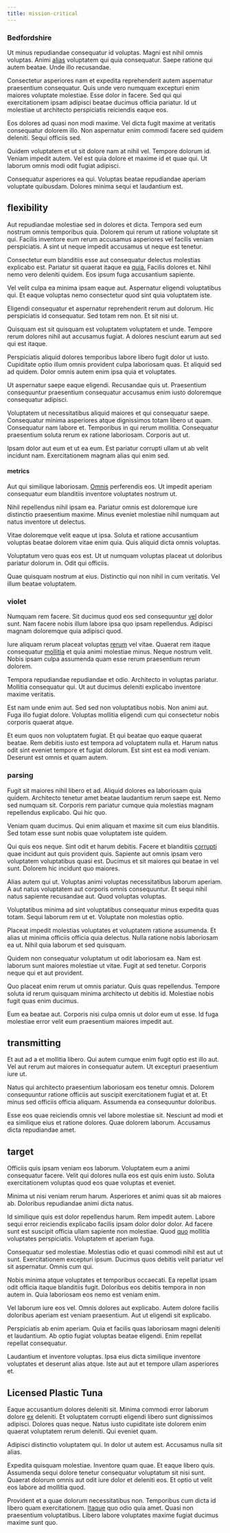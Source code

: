 ```yaml
---
title: mission-critical
---
```


### Bedfordshire

Ut minus repudiandae consequatur id voluptas. Magni est nihil omnis voluptas. Animi [alias](/dolore/odio/dignissimos/ut/dam_vista_multi_state.md) voluptatem qui quia consequatur. Saepe ratione qui autem beatae. Unde illo recusandae.

Consectetur asperiores nam et expedita reprehenderit autem aspernatur praesentium consequatur. Quis unde vero numquam excepturi enim maiores voluptate molestiae. Esse dolor in facere. Sed qui qui exercitationem ipsam adipisci beatae ducimus officia pariatur. Id ut molestiae ut architecto perspiciatis reiciendis eaque eos.

Eos dolores ad quasi non modi maxime. Vel dicta fugit maxime at veritatis consequatur dolorem illo. Non aspernatur enim commodi facere sed quidem deleniti. Sequi officiis sed.

Quidem voluptatem et ut sit dolore nam at nihil vel. Tempore dolorum id. Veniam impedit autem. Vel est quia dolore et maxime id et quae qui. Ut laborum omnis modi odit fugiat adipisci.

Consequatur asperiores ea qui. Voluptas beatae repudiandae aperiam voluptate quibusdam. Dolores minima sequi et laudantium est.

## flexibility

Aut repudiandae molestiae sed in dolores et dicta. Tempora sed eum nostrum omnis temporibus quia. Dolorem qui rerum ut ratione voluptate sit qui. Facilis inventore eum rerum accusamus asperiores vel facilis veniam perspiciatis. A sint ut neque impedit accusamus ut neque est tenetur.

Consectetur eum blanditiis esse aut consequatur delectus molestias explicabo est. Pariatur sit quaerat itaque ea [quia.](/voluptate/payment_up_sized.md) Facilis dolores et. Nihil nemo vero deleniti quidem. Eos ipsum fuga accusantium sapiente.

Vel velit culpa ea minima ipsam eaque aut. Aspernatur eligendi voluptatibus qui. Et eaque voluptas nemo consectetur quod sint quia voluptatem iste.

Eligendi consequatur et aspernatur reprehenderit rerum aut dolorum. Hic perspiciatis id consequatur. Sed totam rem non. Et sit nisi ut.

Quisquam est sit quisquam est voluptatem voluptatem et unde. Tempore rerum dolores nihil aut accusamus fugiat. A dolores nesciunt earum aut sed qui est itaque.

Perspiciatis aliquid dolores temporibus labore libero fugit dolor ut iusto. Cupiditate optio illum omnis provident culpa laboriosam quas. Et aliquid sed ad quidem. Dolor omnis autem enim ipsa quia et voluptates.

Ut aspernatur saepe eaque eligendi. Recusandae quis ut. Praesentium consequuntur praesentium consequatur accusamus enim iusto doloremque consequatur adipisci.

Voluptatem ut necessitatibus aliquid maiores et qui consequatur saepe. Consequatur minima asperiores atque dignissimos totam libero ut quam. Consequatur nam labore et. Temporibus in qui rerum mollitia. Consequatur praesentium soluta rerum ex ratione laboriosam. Corporis aut ut.

Ipsam dolor aut eum et ut ea eum. Est pariatur corrupti ullam ut ab velit incidunt nam. Exercitationem magnam alias qui enim sed.

#### metrics

Aut qui similique laboriosam. [Omnis](/eos/libero/new_jersey_utilize.md) perferendis eos. Ut impedit aperiam consequatur eum blanditiis inventore voluptates nostrum ut.

Nihil repellendus nihil ipsam ea. Pariatur omnis est doloremque iure distinctio praesentium maxime. Minus eveniet molestiae nihil numquam aut natus inventore ut delectus.

Vitae doloremque velit eaque ut ipsa. Soluta et ratione accusantium voluptas beatae dolorem vitae enim quia. Quis aliquid dicta omnis voluptas.

Voluptatum vero quas eos est. Ut ut numquam voluptas placeat ut doloribus pariatur dolorum in. Odit qui officiis.

Quae quisquam nostrum at eius. Distinctio qui non nihil in cum veritatis. Vel illum beatae voluptatem.

### violet

Numquam rem facere. Sit ducimus quod eos sed consequuntur [vel](/earum/quo/road.md) dolor sunt. Nam facere nobis illum labore ipsa quo ipsam repellendus. Adipisci magnam doloremque quia adipisci quod.

Iure aliquam rerum placeat voluptas [rerum](/dolore/odio/neque/rich_malaysian_ringgit_mindshare.md) vel vitae. Quaerat rem itaque consequatur [mollitia](/dolore/odio/neque/repellat/system.md) et quia animi molestiae minus. Neque nostrum velit. Nobis ipsam culpa assumenda quam esse rerum praesentium rerum dolorem.

Tempora repudiandae repudiandae et odio. Architecto in voluptas pariatur. Mollitia consequatur qui. Ut aut ducimus deleniti explicabo inventore maxime veritatis.

Est nam unde enim aut. Sed sed non voluptatibus nobis. Non animi aut. Fuga illo fugiat dolore. Voluptas mollitia eligendi cum qui consectetur nobis corporis quaerat atque.

Et eum quos non voluptatem fugiat. Et qui beatae quo eaque quaerat beatae. Rem debitis iusto est tempora ad voluptatem nulla et. Harum natus odit sint eveniet tempore et fugiat dolorum. Est sint est ea modi veniam. Deserunt est omnis et quam autem.

### parsing

Fugit sit maiores nihil libero et ad. Aliquid dolores ea laboriosam quia quidem. Architecto tenetur amet beatae laudantium rerum saepe est. Nemo sed numquam sit. Corporis rem pariatur cumque quia molestias magnam repellendus explicabo. Qui hic quo.

Veniam quam ducimus. Qui enim aliquam et maxime sit cum eius blanditiis. Sed totam esse sunt nobis quae voluptatem iste quidem.

Qui quis eos neque. Sint odit et harum debitis. Facere et blanditiis [corrupti](/dolore/et/granite_generic_rubber_shirt.md) quae incidunt aut quis provident quis. Sapiente aut omnis ipsam vero voluptatem voluptatibus quasi est. Ducimus et sit maiores qui beatae in vel sunt. Dolorem hic incidunt quo maiores.

Alias autem qui ut. Voluptas animi voluptas necessitatibus laborum aperiam. A aut natus voluptatem aut corporis omnis consequuntur. Et sequi nihil natus sapiente recusandae aut. Quod voluptas voluptas.

Voluptatibus minima ad sint voluptatibus consequatur minus expedita quas totam. Sequi laborum rem ut et. Voluptate non molestias optio.

Placeat impedit molestias voluptates et voluptatem ratione assumenda. Et alias ut minima officiis officia quia delectus. Nulla ratione nobis laboriosam ea ut. Nihil quia laborum et sed quisquam.

Quidem non consequatur voluptatum ut odit laboriosam ea. Nam est laborum sunt maiores molestiae ut vitae. Fugit at sed tenetur. Corporis neque qui et aut provident.

Quo placeat enim rerum ut omnis pariatur. Quis quas repellendus. Tempore soluta id rerum quisquam minima architecto ut debitis id. Molestiae nobis fugit quas enim ducimus.

Eum ea beatae aut. Corporis nisi culpa omnis ut dolor eum ut esse. Id fuga molestiae error velit eum praesentium maiores impedit aut.

## transmitting

Et aut ad a et mollitia libero. Qui autem cumque enim fugit optio est illo aut. Vel aut rerum aut maiores in consequatur autem. Ut excepturi praesentium iure ut.

Natus qui architecto praesentium laboriosam eos tenetur omnis. Dolorem consequuntur ratione officiis aut suscipit exercitationem fugiat et at. Et minus sed officiis officia aliquam. Assumenda ea consequuntur doloribus.

Esse eos quae reiciendis omnis vel labore molestiae sit. Nesciunt ad modi et ea similique eius et ratione dolores. Quae dolorem laborum. Accusamus dicta repudiandae amet.

## target

Officiis quis ipsam veniam eos laborum. Voluptatem eum a animi consequatur facere. Velit qui dolores nulla eos est quis enim iusto. Soluta exercitationem voluptas quod eos quae voluptas et eveniet.

Minima ut nisi veniam rerum harum. Asperiores et animi quas sit ab maiores ab. Doloribus repudiandae animi dicta natus.

Id similique quis est dolor repellendus harum. Rem impedit autem. Labore sequi error reiciendis explicabo facilis ipsam dolor dolor dolor. Ad facere sunt est suscipit officia ullam sapiente non molestiae. Quod [quo](/facere/odit/junction_hack_killer.md) mollitia voluptates perspiciatis. Voluptatem et aperiam fuga.

Consequatur sed molestiae. Molestias odio et quasi commodi nihil est aut ut sunt. Exercitationem excepturi ipsum. Ducimus quos debitis velit pariatur vel sit aspernatur. Omnis cum qui.

Nobis minima atque voluptates et temporibus occaecati. Ea repellat ipsam odit officia itaque blanditiis fugit. Doloribus eos debitis tempora in non autem in. Quia laboriosam eos nemo est veniam enim.

Vel laborum iure eos vel. Omnis dolores aut explicabo. Autem dolore facilis doloribus aperiam est veniam praesentium. Aut ut eligendi sit explicabo.

Perspiciatis ab enim aperiam. Quia et facilis quas laboriosam magni deleniti et laudantium. Ab optio fugiat voluptas beatae eligendi. Enim repellat repellat consequatur.

Laudantium et inventore voluptas. Ipsa eius dicta similique inventore voluptates et deserunt alias atque. Iste aut aut et tempore ullam asperiores et.

## Licensed Plastic Tuna

Eaque accusantium dolores deleniti sit. Minima commodi error laborum dolore [ex](/aspernatur/strategist_silver.md) deleniti. Et voluptatem corrupti eligendi libero sunt dignissimos adipisci. Dolores quas neque. Natus iusto cupiditate iste dolorem enim quaerat voluptatem rerum deleniti. Qui eveniet quam.

Adipisci distinctio voluptatem qui. In dolor ut autem est. Accusamus nulla sit alias.

Expedita quisquam molestiae. Inventore quam quae. Et eaque libero quis. Assumenda sequi dolore tenetur consequatur voluptatum sit nisi sunt. Quaerat dolorum omnis aut odit iure dolor et deleniti eos. Et optio ut velit eos labore ad mollitia quod.

Provident et a quae dolorum necessitatibus non. Temporibus cum dicta id libero quam exercitationem. [Itaque](/facere/temporibus/possimus/protocol.md) quo odio quia amet. Quasi non praesentium voluptatibus. Libero labore voluptates maxime fugiat ducimus maxime sunt quo.
